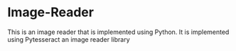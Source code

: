 # Image-Reader
This is an image reader that is implemented using Python.
It is implemented using Pytesseract an image reader library
